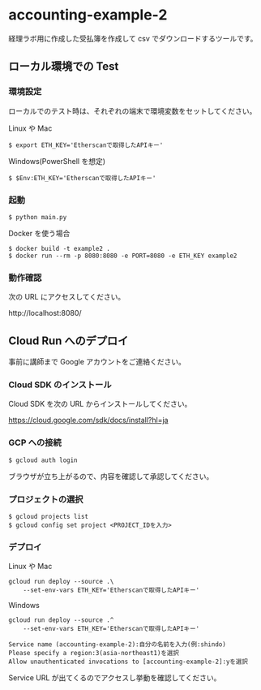 # accounting-example-2

経理ラボ用に作成した受払簿を作成して csv でダウンロードするツールです。

## ローカル環境での Test

### 環境設定

ローカルでのテスト時は、それぞれの端末で環境変数をセットしてください。

Linux や Mac

```console
$ export ETH_KEY='Etherscanで取得したAPIキー'
```

Windows(PowerShell を想定)

```console
$ $Env:ETH_KEY='Etherscanで取得したAPIキー'
```

### 起動

```console
$ python main.py
```

Docker を使う場合

```console
$ docker build -t example2 .
$ docker run --rm -p 8080:8080 -e PORT=8080 -e ETH_KEY example2
```

### 動作確認

次の URL にアクセスしてください。

http://localhost:8080/

## Cloud Run へのデプロイ

事前に講師まで Google アカウントをご連絡ください。

### Cloud SDK のインストール

Cloud SDK を次の URL からインストールしてください。

https://cloud.google.com/sdk/docs/install?hl=ja

### GCP への接続

```console
$ gcloud auth login
```

ブラウザが立ち上がるので、内容を確認して承認してください。

### プロジェクトの選択

```console
$ gcloud projects list
$ gcloud config set project <PROJECT_IDを入力>
```

### デプロイ

Linux や Mac

```console
gcloud run deploy --source .\
    --set-env-vars ETH_KEY='Etherscanで取得したAPIキー'
```

Windows

```console
gcloud run deploy --source .^
    --set-env-vars ETH_KEY='Etherscanで取得したAPIキー'
```

```
Service name (accounting-example-2):自分の名前を入力(例:shindo)
Please specify a region:3(asia-northeast1)を選択
Allow unauthenticated invocations to [accounting-example-2]:yを選択

```

Service URL が出てくるのでアクセスし挙動を確認してください。
